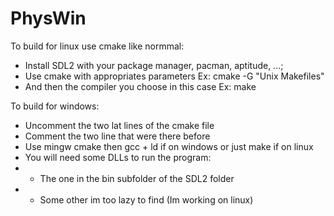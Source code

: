 # PhysWin


To build for linux use cmake like normmal:
- Install SDL2 with your package manager, pacman, aptitude, ...;
- Use cmake with appropriates parameters Ex: cmake -G "Unix Makefiles"
- And then the compiler you choose in this case Ex: make

To build for windows: 
- Uncomment the two lat lines of the cmake file
- Comment the two line that were there before
- Use mingw cmake then gcc + ld if on windows or just make if on linux
- You will need some DLLs to run the program:
- - The one in the bin subfolder of the SDL2 folder
- - Some other im too lazy to find (Im working on linux)
